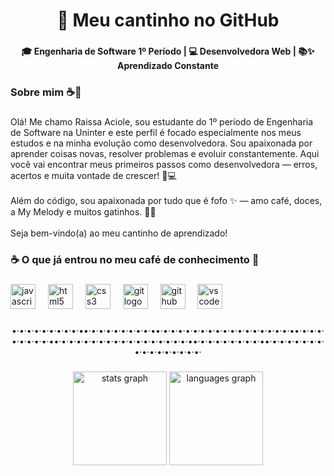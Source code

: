 <h1 align="center">🌸 Meu cantinho no GitHub</h1>

###

<h4 align="center">🎓 Engenharia de Software 1º Período | 💻 Desenvolvedora Web | 📚✨ Aprendizado Constante</h4>

###

<h3 align="left">Sobre mim ☕🐾</h3>

###

<p align="left">Olá! Me chamo Raissa Aciole, sou estudante do 1º período de Engenharia de Software na Uninter e este perfil é focado especialmente nos meus estudos e na minha evolução como desenvolvedora. Sou apaixonada por aprender coisas novas, resolver problemas e evoluir constantemente. Aqui você vai encontrar meus primeiros passos como desenvolvedora — erros, acertos e muita vontade de crescer! 🚀💻<br><br>Além do código, sou apaixonada por tudo que é fofo ✨ — amo café, doces, a My Melody e muitos gatinhos. 💖🐱<br><br>Seja bem-vindo(a) ao meu cantinho de aprendizado!</p>

###

<h3 align="left">☕ O que já entrou no meu café de conhecimento 🍬</h3>

###

<div align="left">
  <img src="https://skillicons.dev/icons?i=js" height="40" alt="javascript logo"  />
  <img width="12" />
  <img src="https://skillicons.dev/icons?i=html" height="40" alt="html5 logo"  />
  <img width="12" />
  <img src="https://skillicons.dev/icons?i=css" height="40" alt="css3 logo"  />
  <img width="12" />
  <img src="https://skillicons.dev/icons?i=git" height="40" alt="git logo"  />
  <img width="12" />
  <img src="https://skillicons.dev/icons?i=github" height="40" alt="github logo"  />
  <img width="12" />
  <img src="https://skillicons.dev/icons?i=vscode" height="40" alt="vscode logo"  />
</div>

###

<p align="center">•·•·•·•·•·•·•·•·•·••·•·•·•·•·•·•·•·•·••·•·•·•·•·•·•·•·•·•·•·•·•·•·•·•·•·•·••·•·•·•·•·•·•·•·•·••·•·•·•·•·•·•·•·•·•·•·•·•·•·•·•·•·•·••·•·•·•·•·•·•·•·•·••·•·•·•·•·•·•·•·•·•·•·•·•·•·•·•·•·</p>

###

<div align="center">
  <img src="https://github-readme-stats.vercel.app/api?username=raissaaciolee&hide_title=false&hide_rank=false&show_icons=true&include_all_commits=true&count_private=true&disable_animations=false&theme=omni&locale=en&hide_border=false&order=1" height="150" alt="stats graph"  />
  <img src="https://github-readme-stats.vercel.app/api/top-langs?username=raissaaciolee&locale=en&hide_title=false&layout=compact&card_width=320&langs_count=5&theme=omni&hide_border=false&order=2" height="150" alt="languages graph"  />
</div>

###
